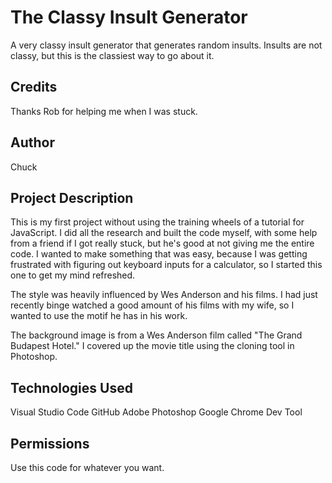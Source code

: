 # The Classy Insult Generator
A very classy insult generator that generates random insults. Insults are not classy, but this is the classiest way to go about it. 

## Credits

Thanks Rob for helping me when I was stuck.

## Author
Chuck

## Project Description
This is my first project without using the training wheels of a tutorial for JavaScript. I did all the research and built the code myself, with some help from a friend if I got really stuck, but he's good at not giving me the entire code. I wanted to make something that was easy, because I was getting frustrated with figuring out keyboard inputs for a calculator, so I started this one to get my mind refreshed. 

The style was heavily influenced by Wes Anderson and his films. I had just recently binge watched a good amount of his films with my wife, so I wanted to use the motif he has in his work. 

The background image is from a Wes Anderson film called "The Grand Budapest Hotel." I covered up the movie title using the cloning tool in Photoshop. 

## Technologies Used
Visual Studio Code
GitHub
Adobe Photoshop
Google Chrome Dev Tool

## Permissions
Use this code for whatever you want. 



